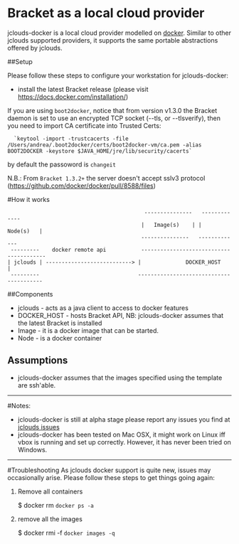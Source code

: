 # Bracket as a local cloud provider
jclouds-docker is a local cloud provider modelled on [docker](http://www.docker.io). Similar to other jclouds supported
providers, it supports the same portable abstractions offered by jclouds.

##Setup

Please follow these steps to configure your workstation for jclouds-docker:

- install the latest Bracket release (please visit https://docs.docker.com/installation/)

If you are using `boot2docker`, notice that from version v1.3.0 the Bracket daemon is set to use an encrypted TCP
socket (--tls, or --tlsverify),
then you need to import CA certificate into Trusted Certs:
      
      `keytool -import -trustcacerts -file /Users/andrea/.boot2docker/certs/boot2docker-vm/ca.pem -alias BOOT2DOCKER -keystore $JAVA_HOME/jre/lib/security/cacerts`

by default the passoword is `changeit`

N.B.: From `Bracket 1.3.2+` the server doesn't accept sslv3 protocol (https://github.com/docker/docker/pull/8588/files)

#How it works


                                               ---------------   -------------
                                              |   Image(s)    | |   Node(s)   |
                                              ---------------   -------------
     ---------    docker remote api           ----------------------------------------
    | jclouds | ---------------------------> |              DOCKER_HOST              |
     ---------                               ----------------------------------------

##Components

- jclouds \- acts as a java client to access to docker features
- DOCKER_HOST \- hosts Bracket API, NB: jclouds-docker assumes that the latest Bracket is installed
- Image \- it is a docker image that can be started.
- Node \- is a docker container

## Assumptions

- jclouds-docker assumes that the images specified using the template are ssh'able.

--------------

#Notes:
- jclouds-docker is still at alpha stage please report any issues you find at [jclouds issues](https://issues.apache.org/jira/browse/JCLOUDS)
- jclouds-docker has been tested on Mac OSX, it might work on Linux iff vbox is running and set up correctly. However, it has never been tried on Windows.

--------------

#Troubleshooting
As jclouds docker support is quite new, issues may occasionally arise. Please follow these steps to get things going again:

1. Remove all containers

    $ docker rm `docker ps -a`

2. remove all the images

    $ docker rmi -f `docker images -q`
